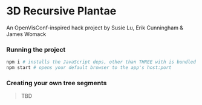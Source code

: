 # 3D Recursive Plantae

An OpenVisConf-inspired hack project by Susie Lu, Erik Cunningham & James Womack

### Running the project
```sh
npm i # installs the JavaScript deps, other than THREE with is bundled with this repo
npm start # opens your default browser to the app's host:port
```

### Creating your own tree segments
  >  TBD

